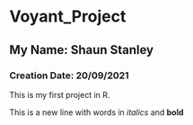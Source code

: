 # Voyant_Project
## My Name: Shaun Stanley
### Creation Date: 20/09/2021

This is my first project in R.

This is a new line with words in *italics* and **bold**
